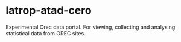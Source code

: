 # latrop-atad-cero
Experimental Orec data portal. For viewing, collecting and analysing statistical data from OREC sites.
